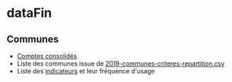 # dataFin

## Communes

* [Comptes consolidés](https://forum.datafin.fr/t/comptes-consolides-des-communes-2012-2018/453)
* Liste des communes issue de [2019-communes-criteres-repartition.csv](https://www.data.gouv.fr/fr/datasets/criteres-de-repartition-des-dotations-versees-par-letat-aux-collectivites-territoriales/)
* Liste des [indicateurs](https://www.collectivites-locales.gouv.fr/ofgl-cap-sur-indicateurs-utilises-dans-repartition-des-ressources-recensement-2019) et leur fréquence d'usage

